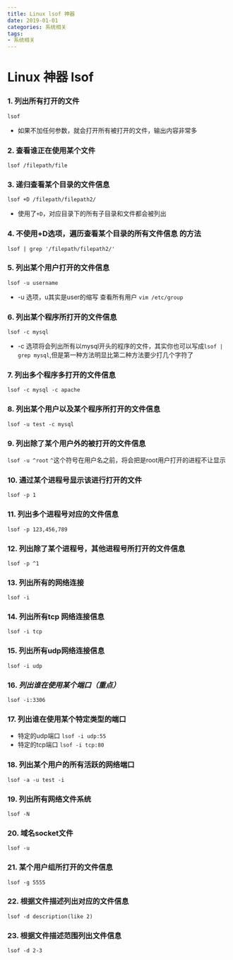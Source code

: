 ```yaml
---
title: Linux lsof 神器
date: 2019-01-01
categories: 系统相关
tags:
- 系统相关
---
```



# Linux 神器 lsof

### 1. 列出所有打开的文件

`lsof`

- 如果不加任何参数，就会打开所有被打开的文件，输出内容非常多

### 2. 查看谁正在使用某个文件

`lsof /filepath/file`

### 3. 递归查看某个目录的文件信息

`lsof +D /filepath/filepath2/`

- 使用了`+D`，对应目录下的所有子目录和文件都会被列出

### 4. 不使用+D选项，遍历查看某个目录的所有文件信息 的方法

`lsof | grep '/filepath/filepath2/'`

### 5. 列出某个用户打开的文件信息

`lsof -u username`

- -u 选项，u其实是user的缩写 查看所有用户 `vim /etc/group`

### 6. 列出某个程序所打开的文件信息

`lsof -c mysql`

- -c 选项将会列出所有以mysql开头的程序的文件，其实你也可以写成`lsof | grep mysql`,但是第一种方法明显比第二种方法要少打几个字符了

### 7. 列出多个程序多打开的文件信息

`lsof -c mysql -c apache`

### 8. 列出某个用户以及某个程序所打开的文件信息

`lsof -u test -c mysql`

### 9. 列出除了某个用户外的被打开的文件信息

`lsof -u ^root`
`^`这个符号在用户名之前，将会把是root用户打开的进程不让显示

### 10. 通过某个进程号显示该进行打开的文件

`lsof -p 1`

### 11. 列出多个进程号对应的文件信息

`lsof -p 123,456,789`

### 12. 列出除了某个进程号，其他进程号所打开的文件信息

`lsof -p ^1`

### 13. 列出所有的网络连接

`lsof -i`

### 14. 列出所有tcp 网络连接信息

`lsof -i tcp`

### 15. 列出所有udp网络连接信息

`lsof -i udp`

### 16. ***列出谁在使用某个端口（重点）***

`lsof -i:3306`

### 17. 列出谁在使用某个特定类型的端口

- 特定的udp端口 `lsof -i udp:55`
- 特定的tcp端口 `lsof -i tcp:80`

### 18. 列出某个用户的所有活跃的网络端口

`lsof -a -u test -i`

### 19. 列出所有网络文件系统

`lsof -N`

### 20. 域名socket文件

`lsof -u`

### 21. 某个用户组所打开的文件信息

`lsof -g 5555`

### 22. 根据文件描述列出对应的文件信息

`lsof -d description(like 2)`

### 23. 根据文件描述范围列出文件信息

`lsof -d 2-3`
 